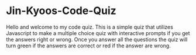 # Jin-Kyoos-Code-Quiz

Hello and welcome to my code quiz. This is a simple quiz that utilizes Javascript to make a multiple choice quiz with interactive prompts if you get the answers right or wrong.
Once you answer all the questions the quiz will turn green if the answers are correct or red if the answer are wrong.